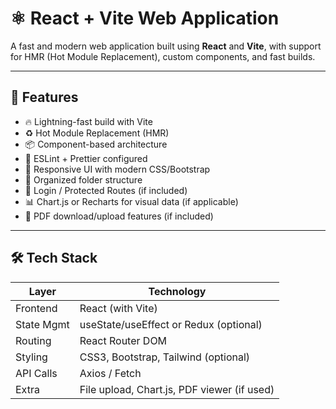 # ⚛️ React + Vite Web Application

A fast and modern web application built using **React** and **Vite**, with support for HMR (Hot Module Replacement), custom components, and fast builds.

---

## 🚀 Features

- 🔥 Lightning-fast build with Vite
- ♻️ Hot Module Replacement (HMR)
- 📦 Component-based architecture
- 🧹 ESLint + Prettier configured
- 🌈 Responsive UI with modern CSS/Bootstrap
- 📁 Organized folder structure
- 🔐 Login / Protected Routes (if included)
- 📊 Chart.js or Recharts for visual data (if applicable)
- 📄 PDF download/upload features (if included)

---

## 🛠 Tech Stack

| Layer       | Technology         |
|-------------|--------------------|
| Frontend    | React (with Vite)  |
| State Mgmt  | useState/useEffect or Redux (optional)
| Routing     | React Router DOM   |
| Styling     | CSS3, Bootstrap, Tailwind (optional)
| API Calls   | Axios / Fetch
| Extra       | File upload, Chart.js, PDF viewer (if used)

